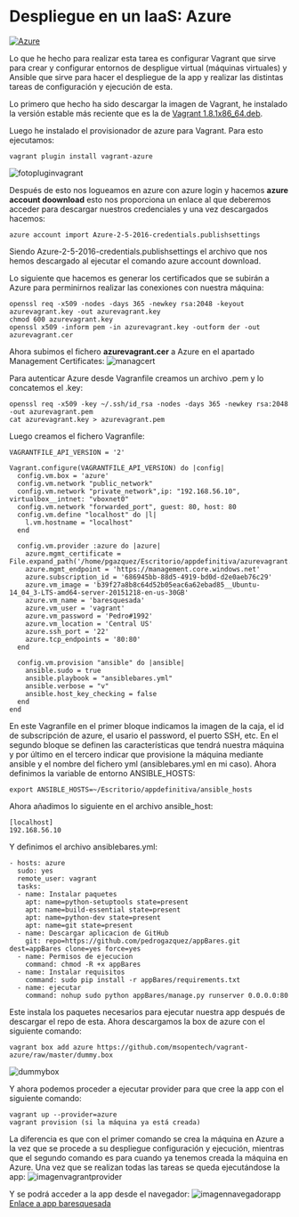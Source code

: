 # Despliegue en un IaaS: Azure

[![Azure](http://azuredeploy.net/deploybutton.png)](http://baresquesada.cloudapp.net/rango/) 

Lo que he hecho para realizar esta tarea es configurar Vagrant que sirve para crear y configurar entornos de despligue virtual (máquinas virtuales) y Ansible que sirve para hacer el despliegue de la app y realizar las distintas tareas de configuración y ejecución de esta.

Lo primero que hecho ha sido descargar la imagen de Vagrant, he instalado la versión estable más reciente que es la de [Vagrant 1.8.1x86_64.deb](https://releases.hashicorp.com/vagrant/1.8.1/).

Luego he instalado el provisionador de azure para Vagrant. Para esto ejecutamos:

```
vagrant plugin install vagrant-azure
```
![fotopluginvagrant](http://i1042.photobucket.com/albums/b422/Pedro_Gazquez_Navarrete/Captura%20de%20pantalla%20de%202016-02-07%20220453_zpsggqexnuv.png)

Después de esto nos logueamos en azure con azure login y hacemos **azure account doownload**  esto nos proporciona un enlace al que deberemos acceder para descargar nuestros credenciales y una vez descargados hacemos:
```
azure account import Azure-2-5-2016-credentials.publishsettings
```
Siendo Azure-2-5-2016-credentials.publishsettings el archivo que nos hemos descargado al ejecutar el comando azure account download.

Lo siguiente que hacemos es generar los certificados que se subirán a Azure para perminirnos realizar las conexiones con nuestra máquina:

```
openssl req -x509 -nodes -days 365 -newkey rsa:2048 -keyout azurevagrant.key -out azurevagrant.key
chmod 600 azurevagrant.key
openssl x509 -inform pem -in azurevagrant.key -outform der -out azurevagrant.cer
```

Ahora subimos el fichero **azurevagrant.cer** a Azure en el apartado Management Certificates:
![managcert](http://i1042.photobucket.com/albums/b422/Pedro_Gazquez_Navarrete/Captura%20de%20pantalla%20de%202016-02-05%20164823_zpskywjh3fa.png)

Para autenticar Azure desde Vagranfile creamos un archivo .pem y lo concatemos el .key:
```
openssl req -x509 -key ~/.ssh/id_rsa -nodes -days 365 -newkey rsa:2048 -out azurevagrant.pem
cat azurevagrant.key > azurevagrant.pem
```
Luego creamos el fichero Vagranfile:
```
VAGRANTFILE_API_VERSION = '2'

Vagrant.configure(VAGRANTFILE_API_VERSION) do |config|
  config.vm.box = 'azure'
  config.vm.network "public_network"
  config.vm.network "private_network",ip: "192.168.56.10", virtualbox__intnet: "vboxnet0"
  config.vm.network "forwarded_port", guest: 80, host: 80
  config.vm.define "localhost" do |l|
    l.vm.hostname = "localhost"
  end

  config.vm.provider :azure do |azure|
    azure.mgmt_certificate = File.expand_path('/home/pgazquez/Escritorio/appdefinitiva/azurevagrant.pem')
    azure.mgmt_endpoint = 'https://management.core.windows.net'
    azure.subscription_id = '686945bb-88d5-4919-bd0d-d2e0aeb76c29'
    azure.vm_image = 'b39f27a8b8c64d52b05eac6a62ebad85__Ubuntu-14_04_3-LTS-amd64-server-20151218-en-us-30GB'
    azure.vm_name = 'baresquesada'
    azure.vm_user = 'vagrant'
    azure.vm_password = 'Pedro#1992'
    azure.vm_location = 'Central US' 
    azure.ssh_port = '22'
    azure.tcp_endpoints = '80:80'
  end

  config.vm.provision "ansible" do |ansible|
    ansible.sudo = true
    ansible.playbook = "ansiblebares.yml"
    ansible.verbose = "v"
    ansible.host_key_checking = false 
  end
end
```
En este Vagranfile en el primer bloque indicamos la imagen de la caja, el id de subscripción de azure, el usario el password, el puerto SSH, etc. En el segundo bloque se definen las características que tendrá nuestra máquina y por último en el tercero indicar que provisione la máquina mediante ansible y el nombre del fichero yml (ansiblebares.yml en mi caso).
Ahora definimos la variable de entorno ANSIBLE_HOSTS:
```
export ANSIBLE_HOSTS=~/Escritorio/appdefinitiva/ansible_hosts
```
Ahora añadimos lo siguiente en el archivo ansible_host:
```
[localhost]
192.168.56.10
```
Y definimos el archivo ansiblebares.yml:
```
- hosts: azure
  sudo: yes
  remote_user: vagrant
  tasks:
  - name: Instalar paquetes 
    apt: name=python-setuptools state=present
    apt: name=build-essential state=present
    apt: name=python-dev state=present
    apt: name=git state=present
  - name: Descargar aplicacion de GitHub
    git: repo=https://github.com/pedrogazquez/appBares.git dest=appBares clone=yes force=yes
  - name: Permisos de ejecucion
    command: chmod -R +x appBares
  - name: Instalar requisitos
    command: sudo pip install -r appBares/requirements.txt
  - name: ejecutar
    command: nohup sudo python appBares/manage.py runserver 0.0.0.0:80
```

Este instala los paquetes necesarios para ejecutar nuestra app después de descargar el repo de esta.
Ahora descargamos la box de azure con el siguiente comando:
```
vagrant box add azure https://github.com/msopentech/vagrant-azure/raw/master/dummy.box

```
![dummybox](http://i1042.photobucket.com/albums/b422/Pedro_Gazquez_Navarrete/Captura%20de%20pantalla%20de%202016-02-05%20165928_zps2kqtfjqy.png)

Y ahora podemos proceder a ejecutar provider para que cree la app con el siguiente comando:
```
vagrant up --provider=azure
vagrant provision (si la máquina ya está creada)
```
La diferencia es que con el primer comando se crea la máquina en Azure a la vez que se procede a su despliegue configuración y ejecución, mientras que el segundo comando es para cuando ya tenemos creada la máquina en Azure.
Una vez que se realizan todas las tareas se queda ejecutándose la app:
![imagenvagrantprovider](http://i1042.photobucket.com/albums/b422/Pedro_Gazquez_Navarrete/Captura%20de%20pantalla%20de%202016-02-07%20230451_zps7ahmhy7f.png)

Y se podrá acceder a la app desde el navegador:
![imagennavegadorapp](http://i1042.photobucket.com/albums/b422/Pedro_Gazquez_Navarrete/Captura%20de%20pantalla%20de%202016-02-07%20231852_zpse9c2gii4.png)
[Enlace a app baresquesada](http://baresquesada.cloudapp.net/rango/)
